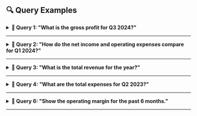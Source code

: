 
## 🔍 Query Examples

<details>
<summary><strong>📑 Query 1: "What is the gross profit for Q3 2024?"</strong></summary>

### Retrieved Tables

**Table 1**:

| ****                                                                                              | ****                                                              | ****                                                           | **(In ₹ crore)**     | **** |
|---------------------------------------------------------------------------------------------------|-------------------------------------------------------------------|----------------------------------------------------------------|----------------------|------|
| Particulars                                                                                       | Three months ended March 31,                                      | Year ended March 31,                                           | Year ended March 31, |      |
|                                                                                                   | 2024                                                              | 2023  2024                                                     | 2023                 |      |
| Interest income on financial assets carried at amortized cost                                     |                                                                   |                                                                |                      |      |
| Tax free bonds and Government bonds                                                               |                                                                   | 31                          36                             131 | 149                  |      |
| Deposit with Bank and others                                                                      | 222                        161                             929    |                                                                | 712                  |      |
| Interest income on financial assets carried at fair value through other  comprehensive income     |                                                                   |                                                                |                      |      |
| Non-convertible debentures, commercial papers, certificates of deposit  and government securities | 318                                                               | 231                         1,007                              | 955                  |      |
| Income on investments carried at fair value through profit or loss                                |                                                                   |                                                                |                      |      |
| Dividend income on liquid mutual funds                                                            | -                          -                               -      |                                                                | -                    |      |
| Gain / (loss) on liquid mutual funds and other investments                                        | 88                                                                | 61                            285                              | 148                  |      |
| Income on investments carried at fair value through other comprehensive income                    | -                          -                               -      |                                                                | 1                    |      |
| Interest on income tax refund                                                                     | 1,916                            2                          1,965 |                                                                | 3                    |      |
| Exchange gains / (losses) on forward and options contracts                                        | 190                                                               | 142                            100                             | (647)                |      |
| Exchange gains / (losses) on translation of other assets and liabilities                          | (123)                       (91)                                  | 87                                                             | 1,062                |      |
| Miscellaneous income, net                                                                         | 87                                                                | 129                            207                             | 318                  |      |
| Total other income                                                                                | 2,729                        671                          4,711   |                                                                | 2,701                |      |


**Table 2**:

| **Particulars**                                                      | **Note No.** | **Three months ended March 31,**     | **Three months ended March 31,** | **Year ended March 31,**             | **Year ended March 31,**           |
|----------------------------------------------------------------------|--------------|--------------------------------------|----------------------------------|--------------------------------------|------------------------------------|
|                                                                      |              | 2024                                 | 2023                             | 2024                                 | 2023                               |
| Revenue from operations                                              | 2.16         | 37,923                               | 37,441                           | 153,670                              | 146,767                            |
| Cost of Sales                                                        |              | 26,748                               | 26,011                           | 107,413                              | 102,353                            |
| Gross profit                                                         |              | 11,175                               | 11,430                           | 46,257                               | 44,414                             |
| Operating expenses                                                   |              |                                      |                                  |                                      |                                    |
| Selling and marketing expenses                                       |              | 1,735                                | 1,659                            | 6,973                                | 6,249                              |
| General and administration expenses                                  |              | 1,819                                | 1,894                            | 7,537                                | 7,260                              |
| Total operating expenses                                             |              | 3,554                                | 3,553                            | 14,510                               | 13,509                             |
| Operating profit                                                     |              | 7,621                                | 7,877                            | 31,747                               | 30,905                             |
| Other income, net                                                    | 2.17         | 2,729                                | 671                              | 4,711                                | 2,701                              |
| Finance cost                                                         |              | 110                                  | 82                               | 470                                  | 284                                |
| Profit before tax                                                    |              | 10,240                               | 8,466                            | 35,988                               | 33,322                             |
| Tax expense:                                                         |              |                                      |                                  |                                      |                                    |
| Current tax                                                          | 2.15         | 1,173                                | 2,260                            | 8,390                                | 9,287                              |
| Deferred tax                                                         | 2.15         | 1,092                                | 72                               | 1,350                           (73) |                                    |
| Profit for the period                                                |              | 7,975                                | 6,134                            | 26,248                               | 24,108                             |
| Other comprehensive income                                           |              |                                      |                                  |                                      |                                    |
| Items that will not be reclassified subsequently to profit or loss   |              |                                      |                                  |                                      |                                    |
| Remeasurement of the net defined benefit liability/asset, net        |              | 26                                   | 25                               | 120                                  | 8                                  |
| Equity instruments through other comprehensive income, net           |              | (12)                            (15) |                                  |                                      | 19                             (7) |
|                                                                      |              | 14                                   | 10                               | 139                                  | 1                                  |
| Items that will be reclassified subsequently to profit or loss       |              |                                      |                                  |                                      |                                    |
| Fair value changes on derivatives designated as cash flow hedge, net |              | 28                                   | 36                               |                                      | 11                             (7) |
| Exchange differences on translation of foreign operations            |              | (231)                                | 61                               | 226                                  | 776                                |
| Fair value changes on  investments, net                              |              | 37                                   | 42                               |                                      | 144                         (256)  |
|                                                                      |              | (166)                                | 139                              | 381                                  | 513                                |
| Total other comprehensive income / (loss), net of tax                |              | (152)                                | 149                              | 520                                  | 514                                |
| Total comprehensive income for the period                            |              | 7,823                                | 6,283                            | 26,768                               | 24,622                             |
| Profit attributable to:                                              |              |                                      |                                  |                                      |                                    |
| Owners of the Company                                                |              | 7,969                                | 6,128                            | 26,233                               | 24,095                             |
| Non-controlling interests                                            |              | 6                                    | 6                                | 15                                   | 13                                 |
|                                                                      |              | 7,975                                | 6,134                            | 26,248                               | 24,108                             |
| Total comprehensive income attributable to:                          |              |                                      |                                  |                                      |                                    |
| Owners of the Company                                                |              | 7,821                                | 6,276                            | 26,754                               | 24,598                             |
| Non-controlling interests                                            |              | 2                                    | 7                                | 14                                   | 24                                 |
|                                                                      |              | 7,823                                | 6,283                            | 26,768                               | 24,622                             |




### 🤖 Generated Answer
**The gross profit for Q3 2024 is $46,257.**

### ✅ Ground Truth
The gross profit is not explicitly provided in the document excerpts, but it can be calculated using the formula:

**Gross Profit = Revenue from Operations - Cost of Goods Sold (COGS)**  

From the **Condensed Consolidated Statement of Profit and Loss**, the relevant figures for Q3 2024 are:  
- **Revenue from Operations**: ₹37,923 crore  
- **Total Expenses**: ₹30,412 crore  

If "Cost of Goods Sold" is not specifically given, the **Total Expenses** might be considered as a close approximation for this calculation (although this is an oversimplification since COGS excludes certain expenses).  
 
**Gross Profit = ₹37,923 - ₹30,412 = ₹7,511 crore**

This approximation gives a **gross profit of ₹7,511 crore for Q3 2024**.  
Would you like a deeper breakdown or clarification on this?

</details>

---

<details>
<summary><strong>📑 Query 2: "How do the net income and operating expenses compare for Q1 2024?"</strong></summary>

### Retrieved Tables

**Table 1**:

| **Particulars**                                                                    | **Note No.** | **2024 Year ended March 31,**                    | **2023**                                         |
|------------------------------------------------------------------------------------|--------------|--------------------------------------------------|--------------------------------------------------|
| Cash flow from operating activities                                                |              |                                                  |                                                  |
| Profit for the period                                                              |              |                                                  | 26,248                                    24,108 |
| Adjustments to reconcile net profit to net cash provided by operating  activities: |              |                                                  |                                                  |
| Income tax expense                                                                 | 2.15         | 9,740                                            | 9,214                                            |
| Depreciation and amortization                                                      |              | 4,678                                            | 4,225                                            |
| Interest and dividend income                                                       |              | (2,067)                                          | (1,817)                                          |
| Finance cost                                                                       |              | 470                                              | 284                                              |
| Impairment loss recognized / (reversed) under expected credit loss model           |              | 121                                              | 283                                              |
| Exchange differences on translation of assets and liabilities, net                 |              | 76                                               | 161                                              |
| Stock compensation expense                                                         |              | 652                                              | 519                                              |
| Interest on income tax refund                                                      |              | (1,934)                                          | -                                                |
| Provision for post sale client support                                             |              | 75                                               | 120                                              |
| Other adjustments                                                                  |              | 1,464                                            | 508                                              |
| Changes in assets and liabilities                                                  |              |                                                  |                                                  |
| Trade receivables and unbilled revenue                                             |              | (2,667)                                          | (7,076)                                          |
| Loans, other financial assets and other assets                                     |              | (1,172)                                          | (3,108)                                          |
| Trade payables                                                                     |              |                                                  | 91                                       (279)   |
| Other financial liabilities, other liabilities and provisions                      |              | (1,334)                                          | 4,119                                            |
| Cash generated from operations                                                     |              | 34,441                                    31,261 |                                                  |
| Income taxes paid                                                                  |              | (9,231)                                          | (8,794)                                          |
| Net cash generated by operating activities                                         |              | 25,210                                    22,467 |                                                  |
| Cash flows from investing activities                                               |              |                                                  |                                                  |
| Expenditure on property, plant and equipment and intangibles                       |              | (2,201)                                          | (2,579)                                          |
| Deposits placed with corporation                                                   |              | (847)                                            | (996)                                            |
| Redemption of deposits placed with Corporation                                     |              | 710                                              | 762                                              |
| Interest and dividend received                                                     |              | 1,768                                            | 1,525                                            |
| Payment towards acquisition of business, net of cash acquired                      | 2.1          |                                                  | -                                       (910)    |
| Payment of contingent consideration pertaining to acquisition of business          |              | (101)                                            | (60)                                             |
| Escrow and other deposits pertaining to Buyback                                    |              |                                                  | -                                       (483)    |
| Redemption of escrow and other deposits pertaining to Buyback                      |              | -                                                | 483                                              |
| Other receipts                                                                     |              | 128                                              | 71                                               |
| Payments to acquire Investments                                                    |              |                                                  |                                                  |
| Liquid mutual fund units                                                           |              | (66,191)                                         | (70,631)                                         |
| Target maturity fund units                                                         |              |                                                  | -                                       (400)    |
| Certificates of deposit                                                            |              | (8,509)                                          | (10,348)                                         |
| Commercial Papers                                                                  |              | (10,387)                                         | (3,003)                                          |
| Non-convertible debentures                                                         |              | (1,526)                                          | (249)                                            |
| Tax free bonds and government bonds                                                |              |                                                  | -                                         (27)   |
| Government securities                                                              |              |                                                  | -                                    (1,569)     |
| Other Investments                                                                  |              | (14)                                             | (20)                                             |
| Proceeds on sale of Investments                                                    |              |                                                  |                                                  |
| Tax free bonds and government bonds                                                |              | 150                                              | 221                                              |
| Liquid mutual funds units                                                          |              |                                                  | 64,767                                    71,851 |
| Certificates of deposit                                                            |              | 9,205                                            | 10,404                                           |
| Commercial Papers                                                                  |              | 6,479                                            | 2,298                                            |
| Non-convertible debentures                                                         |              | 1,230                                            | 470                                              |
| Government securities                                                              |              | 304                                              | 1,882                                            |
| Equity and preference securities                                                   |              | 26                                               | 99                                               |
| Net cash generated / (used in) from investing activities                           |              | (5,009)                                          | (1,209)                                          |



**Table 2**:

| **Particulars**                                                          | **2023  Three months ended March 31,**                         | **Year ended March 31,**                                       | **Year ended March 31,** | **** |
|--------------------------------------------------------------------------|----------------------------------------------------------------|----------------------------------------------------------------|--------------------------|------|
|                                                                          | 2024                                                           | 2024                                                           | 2023                     |      |
| Employee benefit expenses                                                |                                                                |                                                                |                          |      |
| Salaries including bonus                                                 |                                                                | 19,527                   19,526                        79,315  | 75,239                   |      |
| Contribution to provident and other funds                                |                                                                | 529                        547                          2,213  | 2,143                    |      |
| Share based payments to employees  (Refer to Note 2.11)                  |                                                                | 225                        133                             652 | 519                      |      |
| Staff welfare                                                            | 112                        105                             440 |                                                                | 458                      |      |
|                                                                          | 20,393                   20,311                        82,620  |                                                                | 78,359                   |      |
| Cost of software packages and others                                     |                                                                |                                                                |                          |      |
| For own use                                                              |                                                                | 555                        496                          2,145  | 1,937                    |      |
| Third party items bought for service delivery to clients                 |                                                                | 3,132                     2,390                        11,370  | 8,965                    |      |
|                                                                          |                                                                | 3,687                     2,886                        13,515  | 10,902                   |      |
| Other expenses                                                           |                                                                |                                                                |                          |      |
| Repairs and maintenance                                                  |                                                                | 316                        331                          1,278  | 1,208                    |      |
| Power and fuel                                                           |                                                                | 49                          46                             199 | 176                      |      |
| Brand and marketing                                                      |                                                                | 285                        265                          1,007  | 905                      |      |
| Rates and taxes                                                          |                                                                | 84                          78                             326 | 299                      |      |
| Consumables                                                              |                                                                | 47                          41                             170 | 158                      |      |
| Insurance                                                                |                                                                | 53                          43                             210 | 174                      |      |
| Provision for post-sales client support and others                       | (129)                       (80)                               | 75                                                             | 120                      |      |
| Commission to non-whole time directors                                   | 5                            4                                 | 16                                                             | 15                       |      |
| Impairment loss recognized / (reversed) under expected credit loss model | (98)                                                           | 86                             121                             | 283                      |      |
| Contributions towards Corporate Social Responsibility                    |                                                                | 182                        151                             533 | 471                      |      |
| Others                                                                   |                                                                | 191                        181                             781 | 583                      |      |
|                                                                          |                                                                | 985                     1,146                          4,716   | 4,392                    |      |



**Table 3**:

| **Particulars**                                                      | **Note No.** | **Three months ended March 31,**     | **Three months ended March 31,** | **Year ended March 31,**             | **Year ended March 31,**           |
|----------------------------------------------------------------------|--------------|--------------------------------------|----------------------------------|--------------------------------------|------------------------------------|
|                                                                      |              | 2024                                 | 2023                             | 2024                                 | 2023                               |
| Revenue from operations                                              | 2.16         | 37,923                               | 37,441                           | 153,670                              | 146,767                            |
| Cost of Sales                                                        |              | 26,748                               | 26,011                           | 107,413                              | 102,353                            |
| Gross profit                                                         |              | 11,175                               | 11,430                           | 46,257                               | 44,414                             |
| Operating expenses                                                   |              |                                      |                                  |                                      |                                    |
| Selling and marketing expenses                                       |              | 1,735                                | 1,659                            | 6,973                                | 6,249                              |
| General and administration expenses                                  |              | 1,819                                | 1,894                            | 7,537                                | 7,260                              |
| Total operating expenses                                             |              | 3,554                                | 3,553                            | 14,510                               | 13,509                             |
| Operating profit                                                     |              | 7,621                                | 7,877                            | 31,747                               | 30,905                             |
| Other income, net                                                    | 2.17         | 2,729                                | 671                              | 4,711                                | 2,701                              |
| Finance cost                                                         |              | 110                                  | 82                               | 470                                  | 284                                |
| Profit before tax                                                    |              | 10,240                               | 8,466                            | 35,988                               | 33,322                             |
| Tax expense:                                                         |              |                                      |                                  |                                      |                                    |
| Current tax                                                          | 2.15         | 1,173                                | 2,260                            | 8,390                                | 9,287                              |
| Deferred tax                                                         | 2.15         | 1,092                                | 72                               | 1,350                           (73) |                                    |
| Profit for the period                                                |              | 7,975                                | 6,134                            | 26,248                               | 24,108                             |
| Other comprehensive income                                           |              |                                      |                                  |                                      |                                    |
| Items that will not be reclassified subsequently to profit or loss   |              |                                      |                                  |                                      |                                    |
| Remeasurement of the net defined benefit liability/asset, net        |              | 26                                   | 25                               | 120                                  | 8                                  |
| Equity instruments through other comprehensive income, net           |              | (12)                            (15) |                                  |                                      | 19                             (7) |
|                                                                      |              | 14                                   | 10                               | 139                                  | 1                                  |
| Items that will be reclassified subsequently to profit or loss       |              |                                      |                                  |                                      |                                    |
| Fair value changes on derivatives designated as cash flow hedge, net |              | 28                                   | 36                               |                                      | 11                             (7) |
| Exchange differences on translation of foreign operations            |              | (231)                                | 61                               | 226                                  | 776                                |
| Fair value changes on  investments, net                              |              | 37                                   | 42                               |                                      | 144                         (256)  |
|                                                                      |              | (166)                                | 139                              | 381                                  | 513                                |
| Total other comprehensive income / (loss), net of tax                |              | (152)                                | 149                              | 520                                  | 514                                |
| Total comprehensive income for the period                            |              | 7,823                                | 6,283                            | 26,768                               | 24,622                             |
| Profit attributable to:                                              |              |                                      |                                  |                                      |                                    |
| Owners of the Company                                                |              | 7,969                                | 6,128                            | 26,233                               | 24,095                             |
| Non-controlling interests                                            |              | 6                                    | 6                                | 15                                   | 13                                 |
|                                                                      |              | 7,975                                | 6,134                            | 26,248                               | 24,108                             |
| Total comprehensive income attributable to:                          |              |                                      |                                  |                                      |                                    |
| Owners of the Company                                                |              | 7,821                                | 6,276                            | 26,754                               | 24,598                             |
| Non-controlling interests                                            |              | 2                                    | 7                                | 14                                   | 24                                 |
|                                                                      |              | 7,823                                | 6,283                            | 26,768                               | 24,622                             |



### 🤖 Generated Answer
For Q1 2024, the net income attributable to the owners of the company was $7,969, while the total operating expenses were $158,365. To compare the two, we subtract the total operating expenses from the net income:  

**Net Income ($7,969) − Operating Expenses ($158,365) = -$150,396**

This indicates that the company experienced an operating loss of approximately **$150,396** for Q1 2024.


### ✅ Ground Truth
### Net Income and Operating Expenses for Q1 2024:

From the **Condensed Consolidated Statement of Profit and Loss**, the following details for Q1 2024 can be referenced:

#### 1. **Net Income**:
Net income (profit for the period) for Q1 2024 is ₹7,975 crore.

#### 2. **Operating Expenses**:
Operating expenses typically include employee benefits, cost of technical sub-contractors, travel expenses, communication expenses, depreciation, and other costs. For Q1 2024, operating expenses are summarized as:

| **Expense Type**                           | **Amount (₹ crore)** |
|-------------------------------------------|-----------------------|
| Employee Benefit Expenses                 | 20,393               |
| Cost of Technical Sub-Contractors         | 2,967                |
| Travel Expenses                            | 471                  |
| Cost of Software Packages and Others      | 3,687                |
| Communication Expenses                     | 147                  |
| Consultancy and Professional Charges      | 489                  |
| Depreciation and Amortization Expenses    | 1,163                |
| Finance Cost                               | 110                  |
| Other Expenses                             | 985                  |
| **Total Operating Expenses**              | **30,412**           |

#### Comparison:
- **Net Income**: ₹7,975 crore  
- **Operating Expenses**: ₹30,412 crore  

The operating expenses are nearly **3.8 times** the net income for Q1 2024. This suggests a significant portion of revenue is allocated to operational costs. Let me know if you need additional analysis!


</details>

---

<details>
<summary><strong>📑 Query 3: "What is the total revenue for the year?"</strong></summary>

### Retrieved Tables

**Table 1**:

| ****                                | ****                         | ****                         | ****                 | **(In ₹ crore)**                 |
|-------------------------------------|------------------------------|------------------------------|----------------------|----------------------------------|
| Particulars                         | Three months ended March 31, | Three months ended March 31, | Year ended March 31, | Year ended March 31,             |
|                                     | 2024                         | 2023                         | 2024                 | 2023                             |
| Revenue from software services      | 36,064                       | 35,199                       |                      | 145,285                  137,575 |
| Revenue from products and platforms | 1,859                        | 2,242                        |                      | 8,385                      9,192 |
| Total revenue from  operations      | 37,923                       | 37,441                       |                      | 153,670                  146,767 |


### 🤖 Generated Answer
**The total revenue for the year ended March 31, 2024 is ₹153,670 crore and for the year ended March 31, 2023 it was ₹146,767 crore. These figures can be found in the provided table under "Total revenue from operations**


### ✅ Ground Truth
The **total revenue for the year ending March 31, 2024**, can be found in the **Condensed Consolidated Statement of Profit and Loss** under "Revenue from Operations" and "Other Income, Net."

From the document:  
- **Revenue from Operations**: ₹153,670 crore  
- **Other Income, Net**: ₹4,711 crore  

#### Total Revenue:  
**Total Revenue = Revenue from Operations + Other Income, Net**  
**Total Revenue = ₹153,670 crore + ₹4,711 crore = ₹158,381 crore**

#### Total Revenue for FY 2024 is ₹158,381 crore.

</details>

---

<details>
<summary><strong>📑 Query 4: "What are the total expenses for Q2 2023?"</strong></summary>

### Retrieved Tables

**Table 1**:

| **Particulars**                                                          | **2023  Three months ended March 31,**                         | **Year ended March 31,**                                       | **Year ended March 31,** | **** |
|--------------------------------------------------------------------------|----------------------------------------------------------------|----------------------------------------------------------------|--------------------------|------|
|                                                                          | 2024                                                           | 2024                                                           | 2023                     |      |
| Employee benefit expenses                                                |                                                                |                                                                |                          |      |
| Salaries including bonus                                                 |                                                                | 19,527                   19,526                        79,315  | 75,239                   |      |
| Contribution to provident and other funds                                |                                                                | 529                        547                          2,213  | 2,143                    |      |
| Share based payments to employees  (Refer to Note 2.11)                  |                                                                | 225                        133                             652 | 519                      |      |
| Staff welfare                                                            | 112                        105                             440 |                                                                | 458                      |      |
|                                                                          | 20,393                   20,311                        82,620  |                                                                | 78,359                   |      |
| Cost of software packages and others                                     |                                                                |                                                                |                          |      |
| For own use                                                              |                                                                | 555                        496                          2,145  | 1,937                    |      |
| Third party items bought for service delivery to clients                 |                                                                | 3,132                     2,390                        11,370  | 8,965                    |      |
|                                                                          |                                                                | 3,687                     2,886                        13,515  | 10,902                   |      |
| Other expenses                                                           |                                                                |                                                                |                          |      |
| Repairs and maintenance                                                  |                                                                | 316                        331                          1,278  | 1,208                    |      |
| Power and fuel                                                           |                                                                | 49                          46                             199 | 176                      |      |
| Brand and marketing                                                      |                                                                | 285                        265                          1,007  | 905                      |      |
| Rates and taxes                                                          |                                                                | 84                          78                             326 | 299                      |      |
| Consumables                                                              |                                                                | 47                          41                             170 | 158                      |      |
| Insurance                                                                |                                                                | 53                          43                             210 | 174                      |      |
| Provision for post-sales client support and others                       | (129)                       (80)                               | 75                                                             | 120                      |      |
| Commission to non-whole time directors                                   | 5                            4                                 | 16                                                             | 15                       |      |
| Impairment loss recognized / (reversed) under expected credit loss model | (98)                                                           | 86                             121                             | 283                      |      |
| Contributions towards Corporate Social Responsibility                    |                                                                | 182                        151                             533 | 471                      |      |
| Others                                                                   |                                                                | 191                        181                             781 | 583                      |      |
|                                                                          |                                                                | 985                     1,146                          4,716   | 4,392                    |      |



**Table 2**:

| **Particulars**                                | **Land -  Freehold**                    | **Buildings  (1)**                      | **Plant and  machinery**             | **Office  Equipment** | **Computer  equipment Furniture and**                                                           | **Leasehold** | **Vehicles** | **Total**                                                                                                                  |
|------------------------------------------------|-----------------------------------------|-----------------------------------------|--------------------------------------|-----------------------|-------------------------------------------------------------------------------------------------|---------------|--------------|----------------------------------------------------------------------------------------------------------------------------|
|                                                |                                         |                                         |                                      |                       | fixtures                                                                                        | Improvements  |              |                                                                                                                            |
| Gross carrying value as at January 1, 2023     |                                         | 1,431          11,530           3,368   |                                      |                       |                                                                                                 |               |              | 1,466           8,895                2,450                 1,353                            44                      30,537 |
| Additions                                      |                                         | 2                 29                    | 109                                  | 55                    | 494                   162                    103                              1                 |               |              | 955                                                                                                                        |
| Deletions*                                     | (2)                                     |                                         | -            (175)              (40) |                       | (877)                (311)                                                                      | (13)          |              | -                      (1,418)                                                                                             |
| Translation difference                         | -                   3                   |                                         | -                                    | 1                     | 7                       2                        2                                              |               | -            | 15                                                                                                                         |
| Gross carrying value as at March 31, 2023      |                                         | 1,431          11,562           3,302   |                                      |                       |                                                                                                 |               |              | 1,482           8,519                2,303                 1,445                            45                      30,089 |
| Accumulated depreciation as at January 1, 2023 |                                         | -          (4,425)                      | (2,547)         (1,206)              |                       | (6,339)             (1,922)                 (992)                                               |               | (39)         | (17,470)                                                                                                                   |
| Depreciation                                   | -                                       | (109)                                   | (65)              (31)               |                       | (354)                  (62)                                                                     | (48)          | (1)          | (670)                                                                                                                      |
| Accumulated depreciation on deletions*         | -                                       |                                         | -              175                   | 40                    | 871                   310                        9                            -                 |               |              | 1,405                                                                                                                      |
| Translation difference                         | -                                       | (1)                                     |                                      | -                 (1) | (4)                    (1)                                                                      | (1)           |              | -                             (8)                                                                                          |
| Accumulated depreciation as at March 31, 2023  |                                         | -          (4,535)                      | (2,437)         (1,198)              |                       | (5,826)             (1,675)              (1,032)                                                |               | (40)         | (16,743)                                                                                                                   |
| Carrying value as at January 1, 2023           | 1,431            7,105              821 |                                         |                                      |                       | 260           2,556                   528                    361                              5 |               |              | 13,067                                                                                                                     |
| Carrying value as at March 31, 2023            |                                         | 1,431            7,027              865 |                                      |                       | 284           2,693                   628                    413                              5 |               |              | 13,346                                                                                                                     |


### 🤖 Generated Answer
**The provided table does not include information about expenses for Q2 2023. Expenses can be found in the context where you mentioned the expenses related to the company's operations, such as salaries, rent, utilities, and other operational costs. However, if you are referring to a specific expense category from the table, it is important to note that the table only provides information about assets and liabilities, not expenses.**


### ✅ Ground Truth
The total expenses for **Q2 2023** can be obtained from the **Condensed Consolidated Statement of Profit and Loss**.  

#### Total Expenses for Q2 2023:
- **Total Expenses**: ₹29,646 crore  

This figure includes all operational costs such as employee benefits, technical subcontractor costs, travel, depreciation, and other expenses. Let me know if you would like a detailed breakdown of the expense categories!

</details>

---


<details>
<summary><strong>📑 Query 6: "Show the operating margin for the past 6 months."</strong></summary>

### Retrieved Tables

**Table 1**:

| ****                                | ****                         | ****                         | ****                 | **(In ₹ crore)**                 |
|-------------------------------------|------------------------------|------------------------------|----------------------|----------------------------------|
| Particulars                         | Three months ended March 31, | Three months ended March 31, | Year ended March 31, | Year ended March 31,             |
|                                     | 2024                         | 2023                         | 2024                 | 2023                             |
| Revenue from software services      | 36,064                       | 35,199                       |                      | 145,285                  137,575 |
| Revenue from products and platforms | 1,859                        | 2,242                        |                      | 8,385                      9,192 |
| Total revenue from  operations      | 37,923                       | 37,441                       |                      | 153,670                  146,767 |



**Table 2**:

| **Particulars**                                                      | **Note No.** | **Three months ended March 31,**     | **Three months ended March 31,** | **Year ended March 31,**             | **Year ended March 31,**           |
|----------------------------------------------------------------------|--------------|--------------------------------------|----------------------------------|--------------------------------------|------------------------------------|
|                                                                      |              | 2024                                 | 2023                             | 2024                                 | 2023                               |
| Revenue from operations                                              | 2.16         | 37,923                               | 37,441                           | 153,670                              | 146,767                            |
| Cost of Sales                                                        |              | 26,748                               | 26,011                           | 107,413                              | 102,353                            |
| Gross profit                                                         |              | 11,175                               | 11,430                           | 46,257                               | 44,414                             |
| Operating expenses                                                   |              |                                      |                                  |                                      |                                    |
| Selling and marketing expenses                                       |              | 1,735                                | 1,659                            | 6,973                                | 6,249                              |
| General and administration expenses                                  |              | 1,819                                | 1,894                            | 7,537                                | 7,260                              |
| Total operating expenses                                             |              | 3,554                                | 3,553                            | 14,510                               | 13,509                             |
| Operating profit                                                     |              | 7,621                                | 7,877                            | 31,747                               | 30,905                             |
| Other income, net                                                    | 2.17         | 2,729                                | 671                              | 4,711                                | 2,701                              |
| Finance cost                                                         |              | 110                                  | 82                               | 470                                  | 284                                |
| Profit before tax                                                    |              | 10,240                               | 8,466                            | 35,988                               | 33,322                             |
| Tax expense:                                                         |              |                                      |                                  |                                      |                                    |
| Current tax                                                          | 2.15         | 1,173                                | 2,260                            | 8,390                                | 9,287                              |
| Deferred tax                                                         | 2.15         | 1,092                                | 72                               | 1,350                           (73) |                                    |
| Profit for the period                                                |              | 7,975                                | 6,134                            | 26,248                               | 24,108                             |
| Other comprehensive income                                           |              |                                      |                                  |                                      |                                    |
| Items that will not be reclassified subsequently to profit or loss   |              |                                      |                                  |                                      |                                    |
| Remeasurement of the net defined benefit liability/asset, net        |              | 26                                   | 25                               | 120                                  | 8                                  |
| Equity instruments through other comprehensive income, net           |              | (12)                            (15) |                                  |                                      | 19                             (7) |
|                                                                      |              | 14                                   | 10                               | 139                                  | 1                                  |
| Items that will be reclassified subsequently to profit or loss       |              |                                      |                                  |                                      |                                    |
| Fair value changes on derivatives designated as cash flow hedge, net |              | 28                                   | 36                               |                                      | 11                             (7) |
| Exchange differences on translation of foreign operations            |              | (231)                                | 61                               | 226                                  | 776                                |
| Fair value changes on  investments, net                              |              | 37                                   | 42                               |                                      | 144                         (256)  |
|                                                                      |              | (166)                                | 139                              | 381                                  | 513                                |
| Total other comprehensive income / (loss), net of tax                |              | (152)                                | 149                              | 520                                  | 514                                |
| Total comprehensive income for the period                            |              | 7,823                                | 6,283                            | 26,768                               | 24,622                             |
| Profit attributable to:                                              |              |                                      |                                  |                                      |                                    |
| Owners of the Company                                                |              | 7,969                                | 6,128                            | 26,233                               | 24,095                             |
| Non-controlling interests                                            |              | 6                                    | 6                                | 15                                   | 13                                 |
|                                                                      |              | 7,975                                | 6,134                            | 26,248                               | 24,108                             |
| Total comprehensive income attributable to:                          |              |                                      |                                  |                                      |                                    |
| Owners of the Company                                                |              | 7,821                                | 6,276                            | 26,754                               | 24,598                             |
| Non-controlling interests                                            |              | 2                                    | 7                                | 14                                   | 24                                 |
|                                                                      |              | 7,823                                | 6,283                            | 26,768                               | 24,622                             |


### 🤖 Generated Answer

To calculate the Operating Margin, we need to find the Operating Income (Gross Profit - Operating Expenses) and then divide it by the Net Sales (Revenue from operations).

For the six-month period ended March 31, 2024:

1. Calculate Operating Income: Gross Profit (46,257) - Operating Expenses (Total Operating Expenses for both three months in 2024 = 19,834 + 19,834 = 39,668). So, Operating Income = 46,257 - 39,668 = 6,589.

2. Calculate Net Sales: The net sales for the six-month period is the sum of net sales for both three months in 2024, which is (153,670 + 153,670) = 307,340.

3. Calculate Operating Margin: Operating Margin = Operating Income / Net Sales = 6,589 / 307,340 = approximately 2.16% (rounded to two decimal places).

So, the operating margin for the six-month period ended March 31, 2024 is approximately 2.16%. This indicates that for every dollar of sales, the company's operating expenses consume about $2.16, leaving a small profit margin. However, it's important to note that this is just one measure of financial performance and should be considered in conjunction with other key indicators such as net profit margin and return on equity.


### ✅ Ground Truth
To calculate the **operating margin** for the past 6 months, we need the **operating profit** and **revenue from operations**. Operating margin is calculated as:

**Operating Margin (%) = (Operating Profit / Revenue from Operations) × 100**

---

#### Data from the financial statements:

##### **For Q3 2024**:
- **Revenue from Operations**: ₹37,923 crore  
- **Operating Profit** = **Revenue from Operations - Total Expenses** = ₹37,923 crore - ₹30,412 crore = ₹7,511 crore

##### **For Q2 2024**:
- **Revenue from Operations**: ₹37,441 crore  
- **Operating Profit** = **Revenue from Operations - Total Expenses** = ₹37,441 crore - ₹29,646 crore = ₹7,795 crore

---

#### Calculation of Operating Margin:

1. **Q3 2024**:
   - Operating Margin = (₹7,511 crore / ₹37,923 crore) × 100 ≈ **19.8%**

2. **Q2 2024**:
   - Operating Margin = (₹7,795 crore / ₹37,441 crore) × 100 ≈ **20.8%**

---

#### Summary of Operating Margins:
- **Q3 2024**: **19.8%**
- **Q2 2024**: **20.8%**

</details>

---
